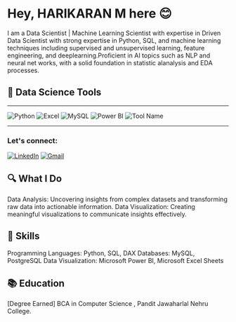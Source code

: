 # Hey, HARIKARAN M here 😊

I am a Data Scientist | Machine Learning Scientist with expertise in Driven Data Scientist with strong expertise in Python, SQL, and machine learning techniques including supervised and
unsupervised learning, feature engineering, and deeplearning.Proficient in AI topics such as NLP and neural net works, with a solid foundation in statistic alanalysis and EDA processes.

## 🌟 Data Science Tools
---

![Python](https://img.shields.io/badge/-Python-3776AB?style=flat-square&logo=python&logoColor=white)
![Excel](https://img.shields.io/badge/-Excel-217346?style=flat-square&logo=microsoft-excel&logoColor=white)
![MySQL](https://img.shields.io/badge/-MySQL-4479A1?style=flat-square&logo=mysql&logoColor=white)
![Power BI](https://img.shields.io/badge/-Power_BI-F2C811?style=flat-square&logo=powerbi&logoColor=white)                                             ![Tool Name](https://img.shields.io/badge/-ToolColorCode?style=flat-square&logo=ToolName&logoColor=white)


<!-- Add more tools as you wish -->

---

### Let's connect:
[![LinkedIn](https://img.shields.io/badge/LinkedIn-%230077B5.svg?style=for-the-badge&logo=linkedin&logoColor=white)](https://linkedin.com/in/yourusername)
[![Gmail](https://img.shields.io/badge/Gmail-D14836?style=for-the-badge&logo=gmail&logoColor=white)](mailto:your-email@gmail.com)

## 🔍 What I Do
Data Analysis: Uncovering insights from complex datasets and transforming raw data into actionable information.
Data Visualization: Creating meaningful visualizations to communicate insights effectively.
## 🌱 Skills
Programming Languages: Python, SQL, DAX
Databases: MySQL, PostgreSQL
Data Visualization: Microsoft Power BI, Microsoft Excel Sheets
## 📚 Education
[Degree Earned] BCA in Computer Science , Pandit Jawaharlal Nehru College.
